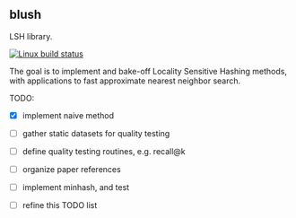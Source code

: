 blush
-----

LSH library.

[![Linux build status](https://travis-ci.org/henrywallace/blush.svg)](https://travis-ci.org/henrywallace/blush.svg)

The goal is to implement and bake-off Locality Sensitive Hashing methods,
with applications to fast approximate nearest neighbor search.

TODO:
- [x] implement naive method
- [ ] gather static datasets for quality testing
- [ ] define quality testing routines, e.g. recall@k
- [ ] organize paper references
- [ ] implement minhash, and test
- [ ] refine this TODO list

